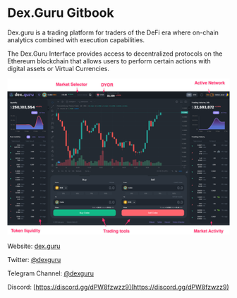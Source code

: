 # Dex.Guru Gitbook

Dex.guru is a  trading platform for traders of the DeFi era where on-chain analytics combined with execution capabilities. 

The Dex.Guru Interface provides access to decentralized protocols on the Ethereum blockchain that allows users to perform certain actions with digital assets or Virtual Currencies.

![](.gitbook/assets/_10_40_cake___dexguru.png)

Website: [dex.guru](https://dex.guru) 

Twitter: [@dexguru](https://twitter.com/dexguru) 

Telegram Channel: [@dexguru ](https://t.me/dexguru) 

Discord: [https://discord.gg/dPW8fzwzz9](https://discord.gg/dPW8fzwzz9)

